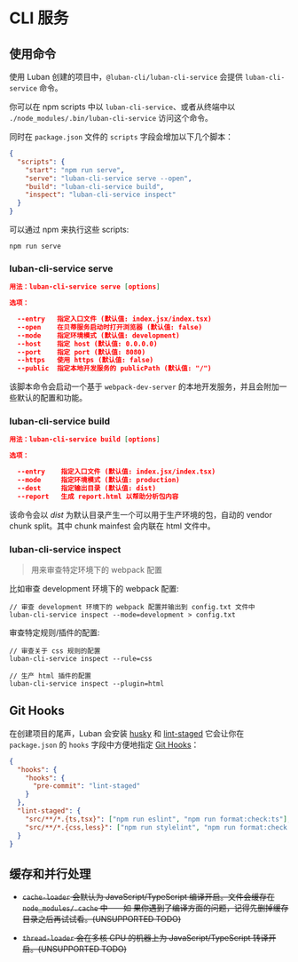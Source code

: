 # CLI 服务

## 使用命令

使用 Luban 创建的项目中，`@luban-cli/luban-cli-service` 会提供 `luban-cli-service` 命令。

你可以在 npm scripts 中以 `luban-cli-service`、或者从终端中以 `./node_modules/.bin/luban-cli-service` 访问这个命令。

同时在 `package.json` 文件的 `scripts` 字段会增加以下几个脚本：

```json
{
  "scripts": {
    "start": "npm run serve",
    "serve": "luban-cli-service serve --open",
    "build": "luban-cli-service build",
    "inspect": "luban-cli-service inspect"
  }
}
```

可以通过 npm 来执行这些 scripts:

```shell
npm run serve
```

### luban-cli-service serve

```json
用法：luban-cli-service serve [options]

选项：

  --entry   指定入口文件 (默认值: index.jsx/index.tsx)
  --open    在贝蒂服务启动时打开浏览器 (默认值: false)
  --mode    指定环境模式 (默认值: development)
  --host    指定 host (默认值: 0.0.0.0)
  --port    指定 port (默认值: 8080)
  --https   使用 https (默认值: false)
  --public  指定本地开发服务的 publicPath (默认值: "/")
```

该脚本命令会启动一个基于 `webpack-dev-server` 的本地开发服务，并且会附加一些默认的配置和功能。

### luban-cli-service build

```json
用法：luban-cli-service build [options]

选项：

  --entry    指定入口文件 (默认值: index.jsx/index.tsx)
  --mode     指定环境模式 (默认值: production)
  --dest     指定输出目录 (默认值: dist)
  --report   生成 report.html 以帮助分析包内容
```

该命令会以 _dist_ 为默认目录产生一个可以用于生产环境的包，自动的 vendor chunk split。其中 chunk mainfest 会内联在 html 文件中。

### luban-cli-service inspect

> 用来审查特定环境下的 webpack 配置

比如审查 development 环境下的 webpack 配置:

```shell
// 审查 development 环境下的 webpack 配置并输出到 config.txt 文件中
luban-cli-service inspect --mode=development > config.txt
```

审查特定规则/插件的配置:

```shell
// 审查关于 css 规则的配置
luban-cli-service inspect --rule=css

// 生产 html 插件的配置
luban-cli-service inspect --plugin=html
```

## Git Hooks
在创建项目的尾声，Luban 会安装 [husky](https://github.com/typicode/husky) 和 [lint-staged](https://github.com/okonet/lint-staged)
它会让你在 `package.json` 的 `hooks` 字段中方便地指定 [Git Hooks](https://git-scm.com/book/en/v2/Customizing-Git-Git-Hooks)：

```json
{
  "hooks": {
    "hooks": {
      "pre-commit": "lint-staged"
    }
  },
  "lint-staged": {
    "src/**/*.{ts,tsx}": ["npm run eslint", "npm run format:check:ts"],
    "src/**/*.{css,less}": ["npm run stylelint", "npm run format:check:style"]
  }
}
```

## 缓存和并行处理

- ~~`cache-loader` 会默认为 JavaScript/TypeScript 编译开启。文件会缓存在 `node_modules/.cache` 中——如
  果你遇到了编译方面的问题，记得先删掉缓存目录之后再试试看。(UNSUPPORTED TODO)~~

- ~~`thread-loader` 会在多核 CPU 的机器上为 JavaScript/TypeScript 转译开启。(UNSUPPORTED TODO)~~
